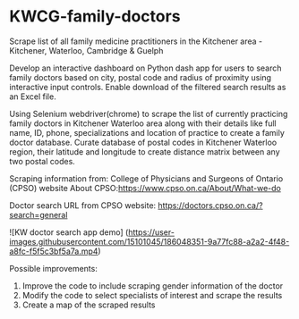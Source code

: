 # KWCG-family-doctors
Scrape list of all family medicine practitioners in the Kitchener area - Kitchener, Waterloo, Cambridge &amp; Guelph 

Develop an interactive dashboard on Python dash app for users to search family doctors based on city, postal code and radius of proximity using interactive input controls. Enable download of the filtered search results as an Excel file.

Using Selenium webdriver(chrome) to scrape the list of currently practicing family doctors in Kitchener Waterloo area along with their details like full name, ID, phone, specializations and location of practice to create a family doctor database. Curate database of postal codes in Kitchener Waterloo region, their latitude and longitude to create distance matrix between any two postal codes. 


Scraping information from: College of Physicians and Surgeons of Ontario (CPSO) website
About CPSO:https://www.cpso.on.ca/About/What-we-do

Doctor search URL from CPSO website: https://doctors.cpso.on.ca/?search=general 


![KW doctor search app demo] (https://user-images.githubusercontent.com/15101045/186048351-9a77fc88-a2a2-4f48-a8fc-f5f5c3bf5a7a.mp4)



Possible improvements:
1. Improve the code to include scraping gender information of the doctor
2. Modify the code to select specialists of interest and scrape the results
3. Create a map of the scraped results

